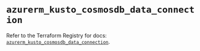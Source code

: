 # `azurerm_kusto_cosmosdb_data_connection`

Refer to the Terraform Registry for docs: [`azurerm_kusto_cosmosdb_data_connection`](https://registry.terraform.io/providers/hashicorp/azurerm/3.110.0/docs/resources/kusto_cosmosdb_data_connection).
